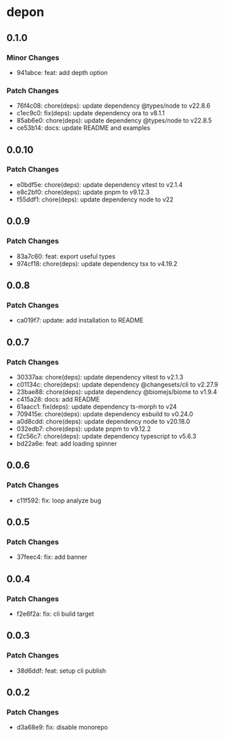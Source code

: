 # depon

## 0.1.0

### Minor Changes

- 941abce: feat: add depth option

### Patch Changes

- 76f4c08: chore(deps): update dependency @types/node to v22.8.6
- c1ec9c0: fix(deps): update dependency ora to v8.1.1
- 85ab6e0: chore(deps): update dependency @types/node to v22.8.5
- ce53b14: docs: update README and examples

## 0.0.10

### Patch Changes

- e0bdf5e: chore(deps): update dependency vitest to v2.1.4
- e8c2bf0: chore(deps): update pnpm to v9.12.3
- f55ddf1: chore(deps): update dependency node to v22

## 0.0.9

### Patch Changes

- 83a7c60: feat: export useful types
- 974cf18: chore(deps): update dependency tsx to v4.19.2

## 0.0.8

### Patch Changes

- ca019f7: update: add installation to README

## 0.0.7

### Patch Changes

- 30337aa: chore(deps): update dependency vitest to v2.1.3
- c01134c: chore(deps): update dependency @changesets/cli to v2.27.9
- 23bae88: chore(deps): update dependency @biomejs/biome to v1.9.4
- c415a28: docs: add README
- 61aacc1: fix(deps): update dependency ts-morph to v24
- 709415e: chore(deps): update dependency esbuild to v0.24.0
- a0d8cdd: chore(deps): update dependency node to v20.18.0
- 032edb7: chore(deps): update pnpm to v9.12.2
- f2c56c7: chore(deps): update dependency typescript to v5.6.3
- bd22a6e: feat: add loading spinner

## 0.0.6

### Patch Changes

- c11f592: fix: loop analyze bug

## 0.0.5

### Patch Changes

- 37feec4: fix: add banner

## 0.0.4

### Patch Changes

- f2e6f2a: fix: cli build target

## 0.0.3

### Patch Changes

- 38d6ddf: feat: setup cli publish

## 0.0.2

### Patch Changes

- d3a68e9: fix: disable monorepo
